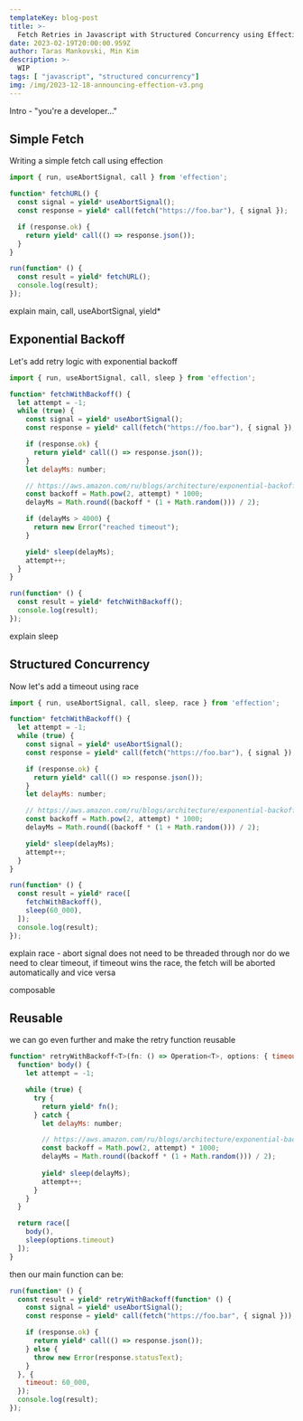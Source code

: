 ```yaml
---
templateKey: blog-post
title: >-
  Fetch Retries in Javascript with Structured Concurrency using Effection
date: 2023-02-19T20:00:00.959Z
author: Taras Mankovski, Min Kim
description: >-
  WIP
tags: [ "javascript", "structured concurrency"]
img: /img/2023-12-18-announcing-effection-v3.png
---
```


Intro - "you're a developer..."

## Simple Fetch

Writing a simple fetch call using effection

```js
import { run, useAbortSignal, call } from 'effection';

function* fetchURL() {
  const signal = yield* useAbortSignal();
  const response = yield* call(fetch("https://foo.bar"), { signal });

  if (response.ok) {
    return yield* call(() => response.json());
  }
}

run(function* () {
  const result = yield* fetchURL();
  console.log(result);
});
```

explain main, call, useAbortSignal, yield*

## Exponential Backoff

Let's add retry logic with exponential backoff

```js
import { run, useAbortSignal, call, sleep } from 'effection';

function* fetchWithBackoff() {
  let attempt = -1;
  while (true) {
    const signal = yield* useAbortSignal();
    const response = yield* call(fetch("https://foo.bar"), { signal });

    if (response.ok) {
      return yield* call(() => response.json());
    }
    let delayMs: number;

    // https://aws.amazon.com/ru/blogs/architecture/exponential-backoff-and-jitter/
    const backoff = Math.pow(2, attempt) * 1000;
    delayMs = Math.round((backoff * (1 + Math.random())) / 2);

    if (delayMs > 4000) {
      return new Error("reached timeout");
    }

    yield* sleep(delayMs);
    attempt++;
  }
}

run(function* () {
  const result = yield* fetchWithBackoff();
  console.log(result);
});
```

explain sleep

## Structured Concurrency

Now let's add a timeout using race

```js
import { run, useAbortSignal, call, sleep, race } from 'effection';

function* fetchWithBackoff() {
  let attempt = -1;
  while (true) {
    const signal = yield* useAbortSignal();
    const response = yield* call(fetch("https://foo.bar"), { signal });

    if (response.ok) {
      return yield* call(() => response.json());
    }
    let delayMs: number;

    // https://aws.amazon.com/ru/blogs/architecture/exponential-backoff-and-jitter/
    const backoff = Math.pow(2, attempt) * 1000;
    delayMs = Math.round((backoff * (1 + Math.random())) / 2);

    yield* sleep(delayMs);
    attempt++;
  }  
}

run(function* () {
  const result = yield* race([
    fetchWithBackoff(),
    sleep(60_000),
  ]);
  console.log(result);
});
```

explain race - abort signal does not need to be threaded through nor do we need to clear timeout, if timeout wins the race, the fetch will be aborted automatically and vice versa

composable

## Reusable

we can go even further and make the retry function reusable

```js
function* retryWithBackoff<T>(fn: () => Operation<T>, options: { timeout: number }) {
  function* body() {
    let attempt = -1;

    while (true) {
      try {
        return yield* fn();
      } catch {
        let delayMs: number;

        // https://aws.amazon.com/ru/blogs/architecture/exponential-backoff-and-jitter/
        const backoff = Math.pow(2, attempt) * 1000;
        delayMs = Math.round((backoff * (1 + Math.random())) / 2);
    
        yield* sleep(delayMs);
        attempt++;
      }
    }
  }

  return race([
    body(),
    sleep(options.timeout)
  ]);
}
```

then our main function can be:

```js
run(function* () {
  const result = yield* retryWithBackoff(function* () {
    const signal = yield* useAbortSignal();
    const response = yield* call(fetch("https://foo.bar", { signal }));

    if (response.ok) {
      return yield* call(() => response.json());
    } else {
      throw new Error(response.statusText);
    }
  }, {
    timeout: 60_000,
  });
  console.log(result);
});
```

